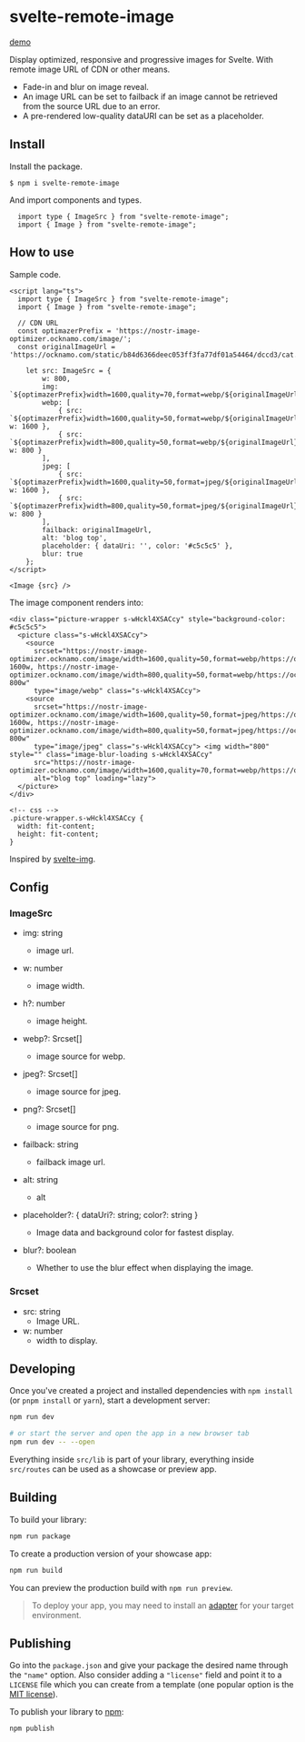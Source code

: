 # svelte-remote-image

[demo](https://svelte-remote-image.pages.dev/)

Display optimized, responsive and progressive images for Svelte.
With remote image URL of CDN or other means.

- Fade-in and blur on image reveal.
- An image URL can be set to failback if an image cannot be retrieved from the source URL due to an error.
- A pre-rendered low-quality dataURI can be set as a placeholder.


## Install

Install the package.

```
$ npm i svelte-remote-image
```

And import components and types. 

```
  import type { ImageSrc } from "svelte-remote-image";
  import { Image } from "svelte-remote-image";
```

## How to use

Sample code.

```
<script lang="ts">
  import type { ImageSrc } from "svelte-remote-image";
  import { Image } from "svelte-remote-image";

  // CDN URL
  const optimazerPrefix = 'https://nostr-image-optimizer.ocknamo.com/image/';
  const originalImageUrl = 'https://ocknamo.com/static/b84d6366deec053ff3fa77df01a54464/dccd3/cat.webp'

	let src: ImageSrc = {
		w: 800,
		img: `${optimazerPrefix}width=1600,quality=70,format=webp/${originalImageUrl}`,
		webp: [
			{ src: `${optimazerPrefix}width=1600,quality=50,format=webp/${originalImageUrl}`, w: 1600 },
			{ src: `${optimazerPrefix}width=800,quality=50,format=webp/${originalImageUrl}`, w: 800 }
		],
		jpeg: [
			{ src: `${optimazerPrefix}width=1600,quality=50,format=jpeg/${originalImageUrl}`, w: 1600 },
			{ src: `${optimazerPrefix}width=800,quality=50,format=jpeg/${originalImageUrl}`, w: 800 }
		],
		failback: originalImageUrl,
		alt: 'blog top',
		placeholder: { dataUri: '', color: '#c5c5c5' },
		blur: true
	};
</script>

<Image {src} />
```

The image component renders into:

```
<div class="picture-wrapper s-wHckl4XSACcy" style="background-color: #c5c5c5">
  <picture class="s-wHckl4XSACcy">
    <source
      srcset="https://nostr-image-optimizer.ocknamo.com/image/width=1600,quality=50,format=webp/https://ocknamo.com/static/b84d6366deec053ff3fa77df01a54464/dccd3/cat.webp 1600w, https://nostr-image-optimizer.ocknamo.com/image/width=800,quality=50,format=webp/https://ocknamo.com/static/b84d6366deec053ff3fa77df01a54464/dccd3/cat.webp 800w"
      type="image/webp" class="s-wHckl4XSACcy">
    <source
      srcset="https://nostr-image-optimizer.ocknamo.com/image/width=1600,quality=50,format=jpeg/https://ocknamo.com/static/b84d6366deec053ff3fa77df01a54464/dccd3/cat.webp 1600w, https://nostr-image-optimizer.ocknamo.com/image/width=800,quality=50,format=jpeg/https://ocknamo.com/static/b84d6366deec053ff3fa77df01a54464/dccd3/cat.webp 800w"
      type="image/jpeg" class="s-wHckl4XSACcy"> <img width="800" style="" class="image-blur-loading s-wHckl4XSACcy"
      src="https://nostr-image-optimizer.ocknamo.com/image/width=1600,quality=70,format=webp/https://ocknamo.com/static/b84d6366deec053ff3fa77df01a54464/dccd3/cat.webp"
      alt="blog top" loading="lazy">
  </picture>
</div>

<!-- css -->
.picture-wrapper.s-wHckl4XSACcy {
  width: fit-content;
  height: fit-content;
}
```

Inspired by [svelte-img](https://github.com/zerodevx/svelte-img?tab=readme-ov-file#remote-images-from-an-api).

## Config

### ImageSrc

- img: string
  - image url.

- w: number
  - image width.

- h?: number
  - image height.

- webp?: Srcset[]
  - image source for webp.

- jpeg?: Srcset[]
  - image source for jpeg.

- png?: Srcset[]
  - image source for png.

- failback: string
  - failback image url.

- alt: string
  - alt

- placeholder?: { dataUri?: string; color?: string }
  - Image data and background color for fastest display.

- blur?: boolean
  - Whether to use the blur effect when displaying the image.

### Srcset

- src: string
  - Image URL.
- w: number
  - width to display.

## Developing

Once you've created a project and installed dependencies with `npm install` (or `pnpm install` or `yarn`), start a development server:

```bash
npm run dev

# or start the server and open the app in a new browser tab
npm run dev -- --open
```

Everything inside `src/lib` is part of your library, everything inside `src/routes` can be used as a showcase or preview app.

## Building

To build your library:

```bash
npm run package
```

To create a production version of your showcase app:

```bash
npm run build
```

You can preview the production build with `npm run preview`.

> To deploy your app, you may need to install an [adapter](https://kit.svelte.dev/docs/adapters) for your target environment.

## Publishing

Go into the `package.json` and give your package the desired name through the `"name"` option. Also consider adding a `"license"` field and point it to a `LICENSE` file which you can create from a template (one popular option is the [MIT license](https://opensource.org/license/mit/)).

To publish your library to [npm](https://www.npmjs.com):

```bash
npm publish
```
